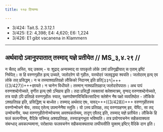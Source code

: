 ```yaml
---
title: ११७ टिप्पण्यः

---
```

- 3/424: Tait.S. 2.3.12.1
- 3/425: E2: 4,398; E4: 4,620; E6: 1,224
- 3/426: E1 gibt vacanena in Klammern

____________________________________________


## अर्थवादो ऽवानुपपातात् तस्माद् यज्ञे प्रतीयेत // MS_३,४.२९ //

न चैतद् अस्ति, यद् उक्तम् - यः शूद्राद् अन्यस्माद् वा पापकृतो लोके ऽश्वं प्रतिगृह्णीयात् स एताम् इष्टिं निर्वपेत्। स हि वरुणगृहीत इत्य् उच्यते, जलोदरेण यो गृहीतः, यस्योदरं जलवृद्ध्या श्वयति। जलोदरम् इत्य् एव लोके तत् प्रसिद्धम्। न च तस्याश्वप्रतिग्रहो लौकिको निदानम् इति प्रति[३३१]+++({3/427})+++ज्ञायते। न चानेन विधीयते। तस्मान् नाश्वप्रतिग्रहाज् जलोदरोपपातः।
अथ पापं वरुणशब्देनोच्यते, वृणीत इत्य् एषो ऽभिप्राय इति। तदा प्रसिद्धौ त्यक्तायां क्लेशमात्रम्, वृण्वद् वरुणशब्देनोच्यते, तत्र याज्ञे ऽपि प्रतिग्रहे वरुणगृहीतः स्यात्, रक्षणपोषणविचिकित्सादिना क्लेशेन नैष पक्षो व्यवतिष्ठेत - लौकिके ऽश्वप्रतिग्रह इति, प्रसिद्धिश् च बाध्येत। तस्माद् अर्थवाद एषः, यावद्+++({3/428})+++ वरुणगृहीतस्य वरुणोन्मोचने श्रेयः, तावद् एतेत्य् उपमानेनैषा स्तुतिः। यो ऽस्य प्रतिग्रहः, तद् वरुणग्रहणम् इव, येष्टिः, सा तद् उन्मोचनीव, यथा वरुणगृहीतेनोन्मोचनम् अवश्यकर्तव्यम्, तादृग् एवैतद् इति, तस्माद् यज्ञे प्रतीयेत। लौकिके हि फलं कल्पनीयम्, वैदिके यस्मिन्न् अश्वप्रतिग्रहः, तस्याङ्गभूता भविष्यति। तत्र प्रयोगवचनेन सहैकवाक्यता संबन्धाद् अवकल्प्यमाना, परोक्षायाः फलवचनेन सहैकवाक्यताया लघीयसीति युक्तम् इष्टिर् वैदिके दान इति।
